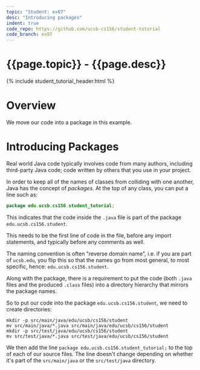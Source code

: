```yaml
---
topic: "Student: ex07"
desc: "Introducing packages"
indent: true
code_repo: https://github.com/ucsb-cs156/student-tutorial
code_branch: ex07
---
```


# {{page.topic}} - {{page.desc}}

{% include student_tutorial_header.html %}

# Overview

We move our code into a package in this example.


# Introducing Packages

Real world Java code typically involves code from many authors, including
third-party Java code; code written by others that you use in your project.

In order to keep all of the names of classes from colliding with one another,
Java has the concept of *packages*.  At the top of any class, you can put a line such
as:

```java
package edu.ucsb.cs156.student_tutorial;
```

This indicates that the code inside the `.java` file is part of the package `edu.ucsb.cs156.student`.

This needs to be the first line of code in the file, before any import statements,
and typically before any comments as well.

The naming convention is often "reverse domain name", i.e. if you are part of `ucsb.edu`, you flip this so that the names go from most general, to most specific, hence: `edu.ucsb.cs156.student`.

Along with the package, there is a requirement to put the code (both `.java` files and the produced `.class` files) into a directory hierarchy that mirrors the package names.

So to put our code into the package `edu.ucsb.cs156.student`, we need to create
directories:

```
mkdir -p src/main/java/edu/ucsb/cs156/student
mv src/main/java/*.java src/main/java/edu/ucsb/cs156/student
mkdir -p src/test/java/edu/ucsb/cs156/student
mv src/test/java/*.java src/test/java/edu/ucsb/cs156/student
```

We then add the line `package edu.ucsb.cs156.student_tutorial;` to the top of each 
of our source files.  The line doesn't change depending on whether it's part of the `src/main/java` or the `src/test/java` directory.



